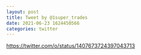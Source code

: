 ```yaml
--- 
layout: post 
title: Tweet by @1super_trades 
date: 2021-06-23 1624450566 
categories: twitter 
--- 
```

https://twitter.com/o/status/1407673724397043713